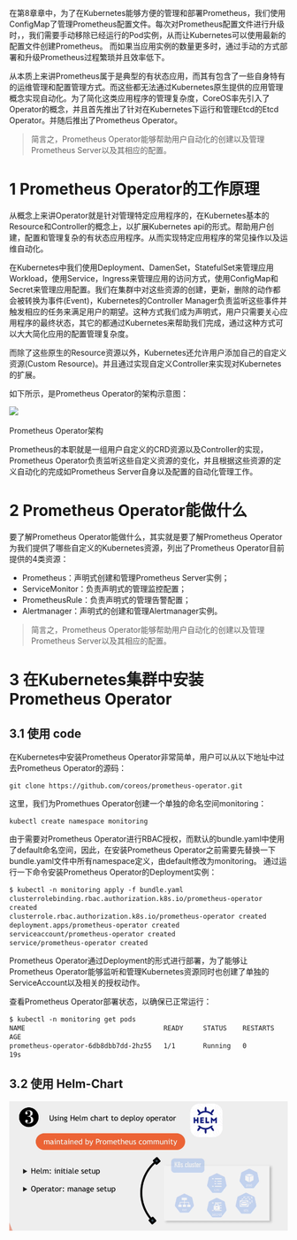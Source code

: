 
在第8章章中，为了在Kubernetes能够方便的管理和部署Prometheus，我们使用ConfigMap了管理Prometheus配置文件。每次对Prometheus配置文件进行升级时，，我们需要手动移除已经运行的Pod实例，从而让Kubernetes可以使用最新的配置文件创建Prometheus。 而如果当应用实例的数量更多时，通过手动的方式部署和升级Prometheus过程繁琐并且效率低下。

从本质上来讲Prometheus属于是典型的有状态应用，而其有包含了一些自身特有的运维管理和配置管理方式。而这些都无法通过Kubernetes原生提供的应用管理概念实现自动化。为了简化这类应用程序的管理复杂度，CoreOS率先引入了Operator的概念，并且首先推出了针对在Kubernetes下运行和管理Etcd的Etcd Operator。并随后推出了Prometheus Operator。


> 简言之，Prometheus Operator能够帮助用户自动化的创建以及管理Prometheus Server以及其相应的配置。
# 1 Prometheus Operator的工作原理

从概念上来讲Operator就是针对管理特定应用程序的，在Kubernetes基本的Resource和Controller的概念上，以扩展Kubernetes api的形式。帮助用户创建，配置和管理复杂的有状态应用程序。从而实现特定应用程序的常见操作以及运维自动化。

在Kubernetes中我们使用Deployment、DamenSet，StatefulSet来管理应用Workload，使用Service，Ingress来管理应用的访问方式，使用ConfigMap和Secret来管理应用配置。我们在集群中对这些资源的创建，更新，删除的动作都会被转换为事件(Event)，Kubernetes的Controller Manager负责监听这些事件并触发相应的任务来满足用户的期望。这种方式我们成为声明式，用户只需要关心应用程序的最终状态，其它的都通过Kubernetes来帮助我们完成，通过这种方式可以大大简化应用的配置管理复杂度。

而除了这些原生的Resource资源以外，Kubernetes还允许用户添加自己的自定义资源(Custom Resource)。并且通过实现自定义Controller来实现对Kubernetes的扩展。

如下所示，是Prometheus Operator的架构示意图：

![](https://yunlzheng.gitbook.io/~gitbook/image?url=https%3A%2F%2F2416223964-files.gitbook.io%2F%7E%2Ffiles%2Fv0%2Fb%2Fgitbook-legacy-files%2Fo%2Fassets%252F-LBdoxo9EmQ0bJP2BuUi%252F-LTqt7j2IAOToEk6hOsn%252F-LTqt9UGxsEOJ93P6X22%252Fprometheus-architecture.png%3Fgeneration%3D1544961698797610%26alt%3Dmedia&width=768&dpr=4&quality=100&sign=685c96e6&sv=1)

Prometheus Operator架构

Prometheus的本职就是一组用户自定义的CRD资源以及Controller的实现，Prometheus Operator负责监听这些自定义资源的变化，并且根据这些资源的定义自动化的完成如Prometheus Server自身以及配置的自动化管理工作。


# 2 Prometheus Operator能做什么

要了解Prometheus Operator能做什么，其实就是要了解Prometheus Operator为我们提供了哪些自定义的Kubernetes资源，列出了Prometheus Operator目前提供的️4类资源：

- Prometheus：声明式创建和管理Prometheus Server实例；
- ServiceMonitor：负责声明式的管理监控配置；
- PrometheusRule：负责声明式的管理告警配置；
- Alertmanager：声明式的创建和管理Alertmanager实例。

> 简言之，Prometheus Operator能够帮助用户自动化的创建以及管理Prometheus Server以及其相应的配置。


# 3 在Kubernetes集群中安装Prometheus Operator


## 3.1 使用 code 

在Kubernetes中安装Prometheus Operator非常简单，用户可以从以下地址中过去Prometheus Operator的源码：
```
git clone https://github.com/coreos/prometheus-operator.git
```


这里，我们为Promethues Operator创建一个单独的命名空间monitoring：
```
kubectl create namespace monitoring
```



由于需要对Prometheus Operator进行RBAC授权，而默认的bundle.yaml中使用了default命名空间，因此，在安装Prometheus Operator之前需要先替换一下bundle.yaml文件中所有namespace定义，由default修改为monitoring。 
通过运行一下命令安装Prometheus Operator的Deployment实例：
```
$ kubectl -n monitoring apply -f bundle.yaml
clusterrolebinding.rbac.authorization.k8s.io/prometheus-operator created
clusterrole.rbac.authorization.k8s.io/prometheus-operator created
deployment.apps/prometheus-operator created
serviceaccount/prometheus-operator created
service/prometheus-operator created
```

Prometheus Operator通过Deployment的形式进行部署，为了能够让Prometheus Operator能够监听和管理Kubernetes资源同时也创建了单独的ServiceAccount以及相关的授权动作。

查看Prometheus Operator部署状态，以确保已正常运行：
```
$ kubectl -n monitoring get pods
NAME                                   READY     STATUS    RESTARTS   AGE
prometheus-operator-6db8dbb7dd-2hz55   1/1       Running   0          19s
```



## 3.2 使用 Helm-Chart

![](image/Pasted%20image%2020240712124406.png)








